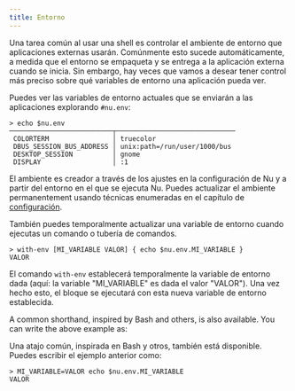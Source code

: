 ```yaml
---
title: Entorno
---
```


Una tarea común al usar una shell es controlar el ambiente de entorno que aplicaciones externas usarán. Comúnmente esto sucede automáticamente, a medida que el entorno se empaqueta y se entrega a la aplicación externa cuando se inicia. Sin embargo, hay veces que vamos a desear tener control más preciso sobre qué variables de entorno una aplicación pueda ver.

Puedes ver las variables de entorno actuales que se enviarán a las aplicaciones explorando `#nu.env`:

```nu
> echo $nu.env
──────────────────────────┬──────────────────────────────
 COLORTERM                │ truecolor
 DBUS_SESSION_BUS_ADDRESS │ unix:path=/run/user/1000/bus
 DESKTOP_SESSION          │ gnome
 DISPLAY                  │ :1
```

El ambiente es creador a través de los ajustes en la configuración de Nu y a partir del entorno en el que se ejecuta Nu. Puedes actualizar el ambiente permanentement usando técnicas enumeradas en el capítulo de [configuración](configuracion.md).

También puedes temporalmente actualizar una variable de entorno cuando ejecutas un comando o tubería de comandos.

```nu
> with-env [MI_VARIABLE VALOR] { echo $nu.env.MI_VARIABLE }
VALOR
```

El comando `with-env` establecerá temporalmente la variable de entorno dada (aquí: la variable "MI_VARIABLE" es dada el valor "VALOR"). Una vez hecho esto, el bloque se ejecutará con esta nueva variable de entorno establecida.

A common shorthand, inspired by Bash and others, is also available. You can write the above example as:

Una atajo común, inspirada en Bash y otros, también está disponible. Puedes escribir el ejemplo anterior como:

```nu
> MI_VARIABLE=VALOR echo $nu.env.MI_VARIABLE
VALOR
```
